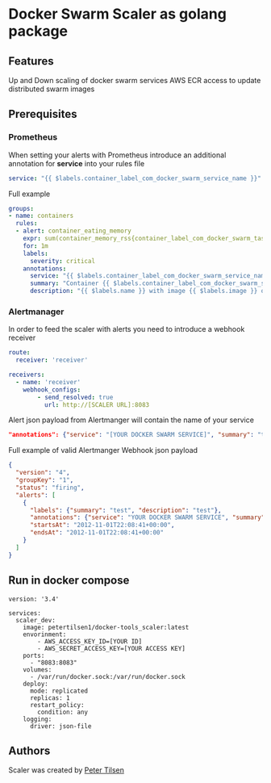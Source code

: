 # Docker Swarm Scaler as golang package

## Features ##

Up and Down scaling of docker swarm services
AWS ECR access to update distributed swarm images

## Prerequisites

### Prometheus ### 

When setting your alerts with Prometheus introduce an additional annotation for **service** into your rules file

```yaml
service: "{{ $labels.container_label_com_docker_swarm_service_name }}"
```

Full example
``` yaml
groups:
- name: containers
  rules:
  - alert: container_eating_memory
    expr: sum(container_memory_rss{container_label_com_docker_swarm_task_name=~".+"}) by (container_label_com_docker_swarm_service_name,instance,image) / 1000000 > 3000
    for: 1m
    labels:
      severity: critical
    annotations:
      service: "{{ $labels.container_label_com_docker_swarm_service_name }}"
      summary: "Container {{ $labels.container_label_com_docker_swarm_service_name }} has high memory consumption"
      description: "{{ $labels.name }} with image {{ $labels.image }} of service {{ $labels.container_label_com_docker_swarm_service_name }} on {{ $labels.instance }} is eating up memory. Usage is {{ humanize $value}}"

```

### Alertmanager ###

In order to feed the scaler with alerts you need to introduce a webhook receiver

```yaml
route:
  receiver: 'receiver'

receivers:
  - name: 'receiver'
    webhook_configs:
        - send_resolved: true
          url: http://[SCALER URL]:8083
```


Alert json payload from Alertmanger will contain the name of your service

```json
"annotations": {"service": "[YOUR DOCKER SWARM SERVICE]", "summary": "test", "description": "test"},

```

Full example of valid Alertmanger Webhook json payload

```json
{
  "version": "4",
  "groupKey": "1",
  "status": "firing",
  "alerts": [
    {
      "labels": {"summary": "test", "description": "test"},
      "annotations": {"service": "YOUR DOCKER SWARM SERVICE", "summary": "test", "description": "test"},
      "startsAt": "2012-11-01T22:08:41+00:00",
      "endsAt": "2012-11-01T22:08:41+00:00"
    }
  ]
}

```

## Run in docker compose 

```docker-compose
version: '3.4'

services:
  scaler_dev:
    image: petertilsen1/docker-tools_scaler:latest
    envorinment:
        - AWS_ACCESS_KEY_ID=[YOUR ID]
        - AWS_SECRET_ACCESS_KEY=[YOUR ACCESS KEY]
    ports:
      - "8083:8083"
    volumes:
      - /var/run/docker.sock:/var/run/docker.sock
    deploy:
      mode: replicated
      replicas: 1
      restart_policy:
        condition: any
    logging:
      driver: json-file

```

## Authors ##
Scaler was created by [Peter Tilsen](https://github.com/petertilsen)